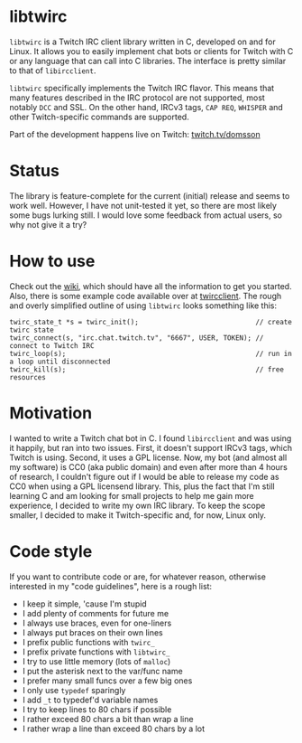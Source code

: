 # libtwirc

`libtwirc` is a Twitch IRC client library written in C, developed on and for Linux. It allows you to easily implement chat bots or clients for Twitch with C or any language that can call into C libraries. The interface is pretty similar to that of `libircclient`.

`libtwirc` specifically implements the Twitch IRC flavor. This means that many features described in the IRC protocol are not supported, most notably `DCC` and SSL. On the other hand, IRCv3 tags, `CAP REQ`, `WHISPER` and other Twitch-specific commands are supported.

Part of the development happens live on Twitch: [twitch.tv/domsson](https://twitch.tv/domsson)

# Status

The library is feature-complete for the current (initial) release and seems to work well. However, I have not unit-tested it yet, so there are most likely some bugs lurking still. I would love some feedback from actual users, so why not give it a try?

# How to use

Check out the [wiki](https://github.com/domsson/libtwirc/wiki), which should have all the information to get you started. Also, there is some example code available over at [twircclient](https://github.com/domsson/twircclient). The rough and overly simplified outline of using `libtwirc` looks something like this:

```
twirc_state_t *s = twirc_init();                             // create twirc state
twirc_connect(s, "irc.chat.twitch.tv", "6667", USER, TOKEN); // connect to Twitch IRC
twirc_loop(s);                                               // run in a loop until disconnected
twirc_kill(s);                                               // free resources
```

# Motivation

I wanted to write a Twitch chat bot in C. I found `libircclient` and was using it happily, but ran into two issues. First, it doesn't support IRCv3 tags, which Twitch is using. Second, it uses a GPL license. Now, my bot (and almost all my software) is CC0 (aka public domain) and even after more than 4 hours of research, I couldn't figure out if I would be able to release my code as CC0 when using a GPL licensend library. This, plus the fact that I'm still learning C and am looking for small projects to help me gain more experience, I decided to write my own IRC library. To keep the scope smaller, I decided to make it Twitch-specific and, for now, Linux only.

# Code style

If you want to contribute code or are, for whatever reason, otherwise interested in my "code guidelines", here is a rough list:

- I keep it simple, 'cause I'm stupid
- I add plenty of comments for future me 
- I always use braces, even for one-liners
- I always put braces on their own lines
- I prefix public functions with `twirc_`
- I prefix private functions with `libtwirc_`
- I try to use little memory (lots of `malloc`)
- I put the asterisk next to the var/func name
- I prefer many small funcs over a few big ones
- I only use `typedef` sparingly
- I add `_t` to typedef'd variable names
- I try to keep lines to 80 chars if possible
- I rather exceed 80 chars a bit than wrap a line 
- I rather wrap a line than exceed 80 chars by a lot
